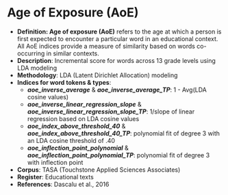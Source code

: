 # Age of Exposure (AoE)
- **Definition: Age of exposure (AoE)** refers to the age at which a person is first expected to encounter a particular word in an educational context. All AoE indices provide a measure of similarity based on words co-occurring in similar contexts.
- **Description**: Incremental score for words across 13 grade levels using LDA modeling
- **Methodology**: LDA (Latent Dirichlet Allocation) modeling
- **Indices for word tokens & types**:
    - ***aoe_inverse_average*** & ***aoe_inverse_average_TP***: 1 - Avg(LDA cosine values)
    - ***aoe_inverse_linear_regression_slope*** & ***aoe_inverse_linear_regression_slope_TP***: 1/slope of linear regression based on LDA cosine values
    - ***aoe_index_above_threshold_40*** & ***aoe_index_above_threshold_40_TP***: polynomial fit of degree 3 with an LDA cosine threshold of .40
    - ***aoe_inflection_point_polynomial*** & ***aoe_inflection_point_polynomial_TP***: polynomial fit of degree 3 with inflection point
- **Corpus**: TASA (Touchstone Applied Sciences Associates)
- **Register**: Educational texts
- **References**: Dascalu et al., 2016